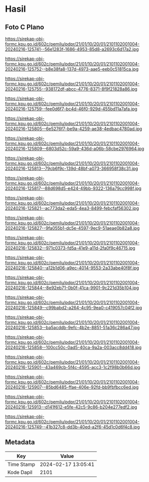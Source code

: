 # Hasil

## Foto C Plano

https://sirekap-obj-formc.kpu.go.id/602c/pemilu/pdpr/21/01/10/20/01/2101102001004-20240216-125741--56e1283f-1686-4953-85d8-a2693c6d17a2.jpg

https://sirekap-obj-formc.kpu.go.id/602c/pemilu/pdpr/21/01/10/20/01/2101102001004-20240216-125752--b8e38fa8-137d-4973-aae5-eeb0c51815ca.jpg

https://sirekap-obj-formc.kpu.go.id/602c/pemilu/pdpr/21/01/10/20/01/2101102001004-20240216-125755--938172df-abcc-4776-8371-8f9f21828a86.jpg

https://sirekap-obj-formc.kpu.go.id/602c/pemilu/pdpr/21/01/10/20/01/2101102001004-20240216-125759--fee0d6f7-bc4d-46f0-929d-455bd11a7afa.jpg

https://sirekap-obj-formc.kpu.go.id/602c/pemilu/pdpr/21/01/10/20/01/2101102001004-20240216-125805--6e5276f7-be9a-4259-ae38-4edbac4780ad.jpg

https://sirekap-obj-formc.kpu.go.id/602c/pemilu/pdpr/21/01/10/20/01/2101102001004-20240216-125809--6803d52c-59a9-436d-a06b-58cbe2976964.jpg

https://sirekap-obj-formc.kpu.go.id/602c/pemilu/pdpr/21/01/10/20/01/2101102001004-20240216-125813--79cb6f9c-139d-48bf-a073-366958f38c31.jpg

https://sirekap-obj-formc.kpu.go.id/602c/pemilu/pdpr/21/01/10/20/01/2101102001004-20240216-125817--88d698d5-e424-49bb-9322-136a79cc998f.jpg

https://sirekap-obj-formc.kpu.go.id/602c/pemilu/pdpr/21/01/10/20/01/2101102001004-20240216-125821--ac773da2-eda5-4ea3-8499-febcfaf56302.jpg

https://sirekap-obj-formc.kpu.go.id/602c/pemilu/pdpr/21/01/10/20/01/2101102001004-20240216-125827--9fa055b1-dc5e-4597-9ec9-51aeae0b82a8.jpg

https://sirekap-obj-formc.kpu.go.id/602c/pemilu/pdpr/21/01/10/20/01/2101102001004-20240216-125832--971c0373-fd5a-41e9-a11d-2fa0f9c46715.jpg

https://sirekap-obj-formc.kpu.go.id/602c/pemilu/pdpr/21/01/10/20/01/2101102001004-20240216-125840--a12b1d06-a9ec-4014-9553-2a33abe40f8f.jpg

https://sirekap-obj-formc.kpu.go.id/602c/pemilu/pdpr/21/01/10/20/01/2101102001004-20240216-125844--8e92eb71-0b0f-41ca-9901-9c221d35b104.jpg

https://sirekap-obj-formc.kpu.go.id/602c/pemilu/pdpr/21/01/10/20/01/2101102001004-20240216-125849--c99babd2-a264-4c95-9ea0-c419057c04f2.jpg

https://sirekap-obj-formc.kpu.go.id/602c/pemilu/pdpr/21/01/10/20/01/2101102001004-20240216-125853--ba5acddb-9efc-4b2e-8851-51a36c286a47.jpg

https://sirekap-obj-formc.kpu.go.id/602c/pemilu/pdpr/21/01/10/20/01/2101102001004-20240216-125858--100cc50c-0ad5-40ca-9a2a-003acc8dd418.jpg

https://sirekap-obj-formc.kpu.go.id/602c/pemilu/pdpr/21/01/10/20/01/2101102001004-20240216-125901--43a469cb-5f4c-4595-acc3-1c2f98b0b66d.jpg

https://sirekap-obj-formc.kpu.go.id/602c/pemilu/pdpr/21/01/10/20/01/2101102001004-20240216-125907--85bd6485-ffae-406e-92fd-bb9fbfbcc6ed.jpg

https://sirekap-obj-formc.kpu.go.id/602c/pemilu/pdpr/21/01/10/20/01/2101102001004-20240216-125913--d141f612-e5fe-42c5-9c86-b204e277edf2.jpg

https://sirekap-obj-formc.kpu.go.id/602c/pemilu/pdpr/21/01/10/20/01/2101102001004-20240216-125749--41b327c8-dd3b-40ed-a2f6-45d1c0d6f4c8.jpg


## Metadata

| Key        | Value               |
| ---------- | ------------------- |
| Time Stamp | 2024-02-17 13:05:41 |
| Kode Dapil | 2101                |



